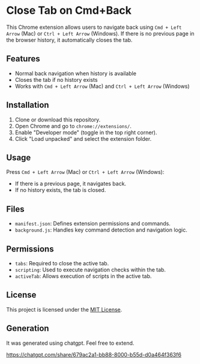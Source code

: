 # Close Tab on Cmd+Back
This Chrome extension allows users to navigate back using `Cmd + Left Arrow` (Mac) or `Ctrl + Left Arrow` (Windows). If there is no previous page in the browser history, it automatically closes the tab.

## Features
* Normal back navigation when history is available
* Closes the tab if no history exists
* Works with `Cmd + Left Arrow` (Mac) and `Ctrl + Left Arrow` (Windows)

## Installation
1. Clone or download this repository.
2. Open Chrome and go to `chrome://extensions/`.
3. Enable "Developer mode" (toggle in the top right corner).
4. Click "Load unpacked" and select the extension folder.

## Usage
Press `Cmd + Left Arrow` (Mac) or `Ctrl + Left Arrow` (Windows):
* If there is a previous page, it navigates back.
* If no history exists, the tab is closed.

## Files
* `manifest.json`: Defines extension permissions and commands.
* `background.js`: Handles key command detection and navigation logic.

## Permissions
* `tabs`: Required to close the active tab.
* `scripting`: Used to execute navigation checks within the tab.
* `activeTab`: Allows execution of scripts in the active tab.

## License
This project is licensed under the [MIT License](https://opensource.org/licenses/MIT).

## Generation
It was generated using chatgpt. Feel free to extend.

https://chatgpt.com/share/679ac2a1-bb88-8000-b55d-d0a464f363f6
